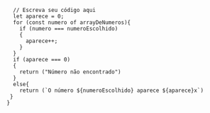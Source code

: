 
```function contaOcorrencias(arrayDeNumeros, numeroEscolhido) {
  // Escreva seu código aqui
  let aparece = 0;
  for (const numero of arrayDeNumeros){
    if (numero === numeroEscolhido)
    {
      aparece++;
    }
  }
  if (aparece === 0)
  {
    return ("Número não encontrado")
  }
  else{
    return (`O número ${numeroEscolhido} aparece ${aparece}x`)
 } 
}
```
